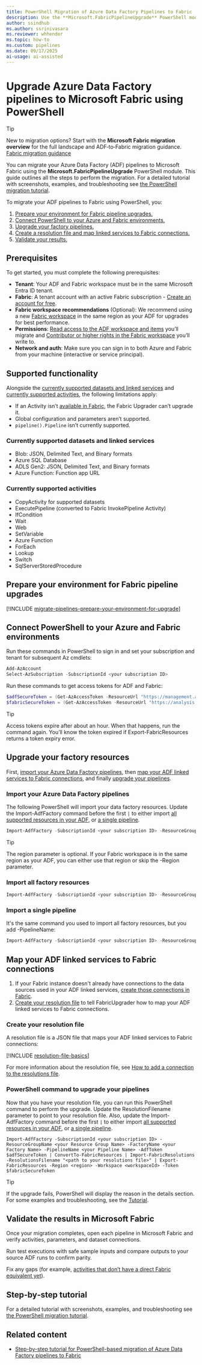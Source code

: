 ```yaml
---
title: PowerShell Migration of Azure Data Factory Pipelines to Fabric
description: Use the **Microsoft.FabricPipelineUpgrade** PowerShell module to upgrade Azure Data Factory pipelines to Fabric pipelines.
author: ssindhub
ms.author: ssrinivasara
ms.reviewer: whhender
ms.topic: how-to
ms.custom: pipelines
ms.date: 09/17/2025
ai-usage: ai-assisted
---
```


# Upgrade Azure Data Factory pipelines to Microsoft Fabric using PowerShell

> [!TIP]
> New to migration options? Start with the **Microsoft Fabric migration overview** for the full landscape and ADF‑to‑Fabric migration guidance. [Fabric migration guidance](../fundamentals/migration.md)

You can migrate your Azure Data Factory (ADF) pipelines to Microsoft Fabric using the **Microsoft.FabricPipelineUpgrade** PowerShell module. This guide outlines all the steps to perform the migration. For a detailed tutorial with screenshots, examples, and troubleshooting see [the PowerShell migration tutorial](migrate-pipelines-powershell-upgrade-module-tutorial.md).

To migrate your ADF pipelines to Fabric using PowerShell, you:

1. [Prepare your environment for Fabric pipeline upgrades.](#prepare-your-environment-for-fabric-pipeline-upgrades)
1. [Connect PowerShell to your Azure and Fabric environments.](#connect-powershell-to-your-azure-and-fabric-environments)
1. [Upgrade your factory pipelines.](#upgrade-your-factory-resources)
1. [Create a resolution file and map linked services to Fabric connections.](#map-your-adf-linked-services-to-fabric-connections)
1. [Validate your results.](#validate-the-results-in-microsoft-fabric)

## Prerequisites

To get started, you must complete the following prerequisites:

- **Tenant**: Your ADF and Fabric workspace must be in the same Microsoft Entra ID tenant.
- **Fabric**: A tenant account with an active Fabric subscription - [Create an account for free](../fundamentals/fabric-trial.md).
- **Fabric workspace recommendations** (Optional): We recommend using a new [Fabric workspace](../fundamentals/workspaces.md) in the same region as your ADF for upgrades for best performance.
- **Permissions**: [Read access to the ADF workspace and items](/azure/data-factory/concepts-roles-permissions#scope-of-the-data-factory-contributor-role) you’ll migrate and [Contributor or higher rights in the Fabric workspace](../security/permission-model.md#workspace-roles) you’ll write to.
- **Network and auth**: Make sure you can sign in to both Azure and Fabric from your machine (interactive or service principal).

## Supported functionality

Alongside the [currently supported datasets and linked services](#currently-supported-datasets-and-linked-services) and [currently supported activities](#currently-supported-activities), the following limitations apply:

- If an Activity isn’t [available in Fabric](compare-fabric-data-factory-and-azure-data-factory.md), the Fabric Upgrader can’t upgrade it.
- Global configuration and parameters aren’t supported.
- `pipeline().Pipeline` isn’t currently supported.

### Currently supported datasets and linked services

- Blob: JSON, Delimited Text, and Binary formats
- Azure SQL Database
- ADLS Gen2: JSON, Delimited Text, and Binary formats
- Azure Function: Function app URL

### Currently supported activities

- CopyActivity for supported datasets
- ExecutePipeline (converted to Fabric InvokePipeline Activity)
- IfCondition
- Wait
- Web
- SetVariable
- Azure Function
- ForEach
- Lookup
- Switch
- SqlServerStoredProcedure

## Prepare your environment for Fabric pipeline upgrades

[!INCLUDE [migrate-pipelines-prepare-your-environment-for-upgrade](includes/migrate-pipelines-prepare-your-environment-for-upgrade.md)]

## Connect PowerShell to your Azure and Fabric environments

Run these commands in PowerShell to sign in and set your subscription and tenant for subsequent Az cmdlets:

```PowerShell
Add-AzAccount
Select-AzSubscription -SubscriptionId <your subscription ID>
```

Run these commands to get access tokens for ADF and Fabric:

```PowerShell
$adfSecureToken = (Get-AzAccessToken -ResourceUrl "https://management.azure.com/").Token
$fabricSecureToken = (Get-AzAccessToken -ResourceUrl "https://analysis.windows.net/powerbi/api").Token
```

> [!TIP]
> Access tokens expire after about an hour. When that happens, run the command again. You’ll know the token expired if Export-FabricResources returns a token expiry error.

## Upgrade your factory resources

First, [import your Azure Data Factory pipelines](#import-your-azure-data-factory-pipelines), then [map your ADF linked services to Fabric connections](#map-your-adf-linked-services-to-fabric-connections), and finally [upgrade your pipelines](#powershell-command-to-upgrade-your-pipelines).

### Import your Azure Data Factory pipelines

The following PowerShell will import your data factory resources. Update the Import-AdfFactory command before the first `|` to either import [all supported resources in your ADF](#import-all-factory-resources), or [a single pipeline](#import-a-single-pipeline).

```PowerShell
Import-AdfFactory -SubscriptionId <your subscription ID> -ResourceGroupName <your Resource Group Name> -FactoryName <your Factory Name> -PipelineName <your Pipeline Name> -AdfToken $adfSecureToken| ConvertTo-FabricResources | Export-FabricResources -Region <region> -Workspace <workspaceId> -Token $fabricSecureToken
```

> [!TIP]
> The region parameter is optional. If your Fabric workspace is in the same region as your ADF, you can either use that region or skip the -Region parameter.

### Import all factory resources

```PowerShell
Import-AdfFactory -SubscriptionId <your subscription ID> -ResourceGroupName <your Resource Group Name> -FactoryName <your Factory Name> -AdfToken $adfSecureToken
```

### Import a single pipeline

It's the same command you used to import all factory resources, but you add -PipelineName:

```PowerShell
Import-AdfFactory -SubscriptionId <your subscription ID> -ResourceGroupName <your Resource Group Name> -FactoryName <your Factory Name> -PipelineName <your Pipeline Name> -AdfToken $adfSecureToken
```

## Map your ADF linked services to Fabric connections

1. If your Fabric instance doesn't already have connections to the data sources used in your ADF linked services, [create those connections in Fabric](migrate-pipelines-how-to-add-connections-to-resolutions-file.md#get-the-guid-for-your-connection).
1. [Create your resolution file](#create-your-resolution-file) to tell FabricUpgrader how to map your ADF linked services to Fabric connections.

### Create your resolution file

A resolution file is a JSON file that maps your ADF linked services to Fabric connections:

[!INCLUDE [resolution-file-basics](includes/resolution-file-basics.md)]

For more information about the resolution file, see [How to add a connection to the resolutions file](migrate-pipelines-how-to-add-connections-to-resolutions-file.md).

### PowerShell command to upgrade your pipelines

Now that you have your resolution file, you can run this PowerShell command to perform the upgrade. Update the ResolutionFilename parameter to point to your resolution file. Also, update the Import-AdfFactory command before the first `|` to either import [all supported resources in your ADF](#import-all-factory-resources), or [a single pipeline](#import-a-single-pipeline).

```
Import-AdfFactory -SubscriptionId <your subscription ID> -ResourceGroupName <your Resource Group Name> -FactoryName <your Factory Name> -PipelineName <your Pipeline Name> -AdfToken $adfSecureToken | ConvertTo-FabricResources | Import-FabricResolutions -ResolutionsFilename "<path to your resolutions file>" | Export-FabricResources -Region <region> -Workspace <workspaceId> -Token $fabricSecureToken
```

>[!TIP]
> If the upgrade fails, PowerShell will display the reason in the details section. For some examples and troubleshooting, see the [Tutorial](migrate-pipelines-powershell-upgrade-module-tutorial.md).

## Validate the results in Microsoft Fabric

Once your migration completes, open each pipeline in Microsoft Fabric and verify activities, parameters, and dataset connections.

Run test executions with safe sample inputs and compare outputs to your source ADF runs to confirm parity.

Fix any gaps (for example, [activities that don’t have a direct Fabric equivalent yet](compare-fabric-data-factory-and-azure-data-factory.md)).

## Step‑by‑step tutorial

For a detailed tutorial with screenshots, examples, and troubleshooting see [the PowerShell migration tutorial](migrate-pipelines-powershell-upgrade-module-tutorial.md).

## Related content

- [Step-by-step tutorial for PowerShell-based migration of Azure Data Factory pipelines to Fabric](migrate-pipelines-powershell-upgrade-module-tutorial.md)
